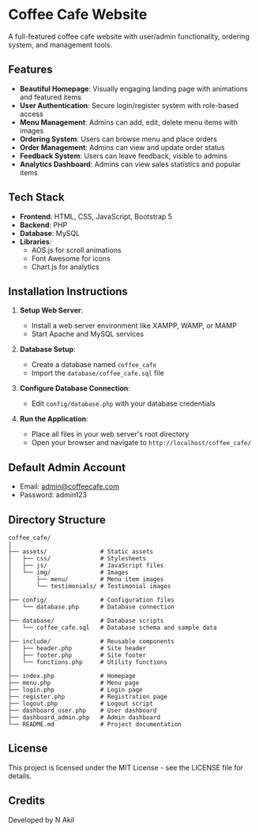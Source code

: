 # Coffee Cafe Website

A full-featured coffee cafe website with user/admin functionality, ordering system, and management tools.

## Features

- **Beautiful Homepage**: Visually engaging landing page with animations and featured items
- **User Authentication**: Secure login/register system with role-based access
- **Menu Management**: Admins can add, edit, delete menu items with images
- **Ordering System**: Users can browse menu and place orders
- **Order Management**: Admins can view and update order status
- **Feedback System**: Users can leave feedback, visible to admins
- **Analytics Dashboard**: Admins can view sales statistics and popular items

## Tech Stack

- **Frontend**: HTML, CSS, JavaScript, Bootstrap 5
- **Backend**: PHP
- **Database**: MySQL
- **Libraries**: 
  - AOS.js for scroll animations
  - Font Awesome for icons
  - Chart.js for analytics

## Installation Instructions

1. **Setup Web Server**:
   - Install a web server environment like XAMPP, WAMP, or MAMP
   - Start Apache and MySQL services

2. **Database Setup**:
   - Create a database named `coffee_cafe`
   - Import the `database/coffee_cafe.sql` file

3. **Configure Database Connection**:
   - Edit `config/database.php` with your database credentials

4. **Run the Application**:
   - Place all files in your web server's root directory
   - Open your browser and navigate to `http://localhost/coffee_cafe/`

## Default Admin Account

- Email: admin@coffeecafe.com
- Password: admin123

## Directory Structure

```
coffee_cafe/
│
├── assets/               # Static assets
│   ├── css/              # Stylesheets
│   ├── js/               # JavaScript files
│   └── img/              # Images
│       ├── menu/         # Menu item images
│       └── testimonials/ # Testimonial images
│
├── config/               # Configuration files
│   └── database.php      # Database connection
│
├── database/             # Database scripts
│   └── coffee_cafe.sql   # Database schema and sample data
│
├── include/              # Reusable components
│   ├── header.php        # Site header
│   ├── footer.php        # Site footer
│   └── functions.php     # Utility functions
│
├── index.php             # Homepage
├── menu.php              # Menu page
├── login.php             # Login page
├── register.php          # Registration page
├── logout.php            # Logout script
├── dashboard_user.php    # User dashboard
├── dashboard_admin.php   # Admin dashboard
└── README.md             # Project documentation
```

## License

This project is licensed under the MIT License - see the LICENSE file for details.

## Credits

Developed by N Akil
